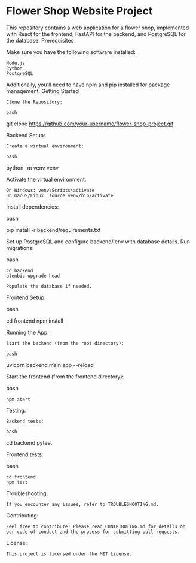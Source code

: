 # Flower Shop Website Project

This repository contains a web application for a flower shop, implemented with React for the frontend, FastAPI for the backend, and PostgreSQL for the database.
Prerequisites

Make sure you have the following software installed:

    Node.js
    Python
    PostgreSQL

Additionally, you'll need to have npm and pip installed for package management.
Getting Started

    Clone the Repository:

    bash

git clone https://github.com/your-username/flower-shop-project.git

Backend Setup:

    Create a virtual environment:

    bash

python -m venv venv

Activate the virtual environment:

    On Windows: venv\Scripts\activate
    On macOS/Linux: source venv/bin/activate

Install dependencies:

bash

pip install -r backend/requirements.txt

Set up PostgreSQL and configure backend/.env with database details.
Run migrations:

bash

    cd backend
    alembic upgrade head

    Populate the database if needed.

Frontend Setup:

bash

cd frontend
npm install

Running the App:

    Start the backend (from the root directory):

    bash

uvicorn backend.main:app --reload

Start the frontend (from the frontend directory):

bash

    npm start

Testing:

    Backend tests:

    bash

cd backend
pytest

Frontend tests:

bash

    cd frontend
    npm test

Troubleshooting:

    If you encounter any issues, refer to TROUBLESHOOTING.md.

Contributing:

    Feel free to contribute! Please read CONTRIBUTING.md for details on our code of conduct and the process for submitting pull requests.

License:

    This project is licensed under the MIT License.
